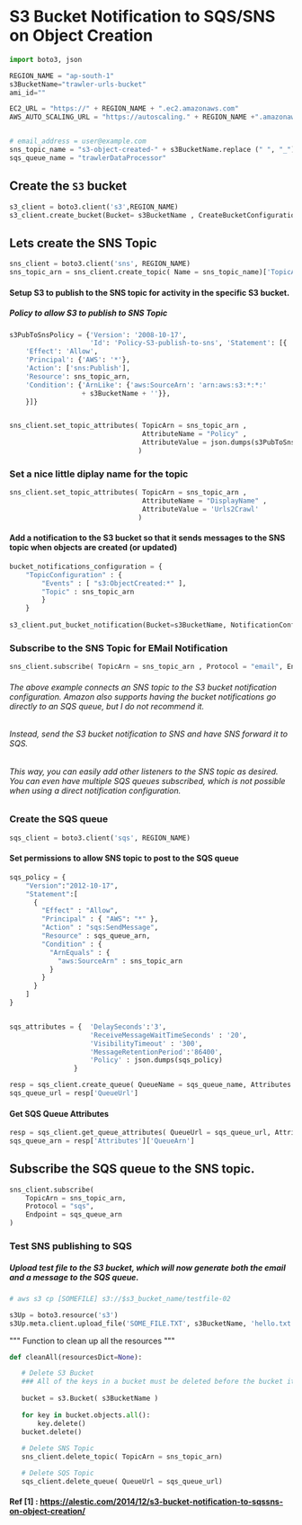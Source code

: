 # S3 Bucket Notification to SQS/SNS on Object Creation

```py
import boto3, json

REGION_NAME = "ap-south-1"
s3BucketName="trawler-urls-bucket"
ami_id=""

EC2_URL = "https://" + REGION_NAME + ".ec2.amazonaws.com"
AWS_AUTO_SCALING_URL = "https://autoscaling." + REGION_NAME +".amazonaws.com"


# email_address = user@example.com
sns_topic_name = "s3-object-created-" + s3BucketName.replace (" ", "_")
sqs_queue_name = "trawlerDataProcessor"
```

## Create the `S3` bucket
```py
s3_client = boto3.client('s3',REGION_NAME)
s3_client.create_bucket(Bucket= s3BucketName , CreateBucketConfiguration = { 'LocationConstraint': REGION_NAME })
```

## Lets create the SNS Topic
```py
sns_client = boto3.client('sns', REGION_NAME)
sns_topic_arn = sns_client.create_topic( Name = sns_topic_name)['TopicArn']
```


#### Setup S3 to publish to the SNS topic for activity in the specific S3 bucket.

##### Policy to allow S3 to publish to SNS Topic
```py
s3PubToSnsPolicy = {'Version': '2008-10-17',
                    'Id': 'Policy-S3-publish-to-sns', 'Statement': [{
    'Effect': 'Allow',
    'Principal': {'AWS': '*'},
    'Action': ['sns:Publish'],
    'Resource': sns_topic_arn,
    'Condition': {'ArnLike': {'aws:SourceArn': 'arn:aws:s3:*:*:'
                  + s3BucketName + ''}},
    }]}


sns_client.set_topic_attributes( TopicArn = sns_topic_arn , 
                                 AttributeName = "Policy" , 
                                 AttributeValue = json.dumps(s3PubToSnsPolicy)
                                )
```

### Set a nice little diplay name for the topic
```py
sns_client.set_topic_attributes( TopicArn = sns_topic_arn , 
                                 AttributeName = "DisplayName" , 
                                 AttributeValue = 'Urls2Crawl' 
                                )
```

#### Add a notification to the S3 bucket so that it sends messages to the SNS topic when objects are created (or updated)
```py
bucket_notifications_configuration = { 
    "TopicConfiguration" : { 
        "Events" : [ "s3:ObjectCreated:*" ], 
        "Topic" : sns_topic_arn 
        }
    }
    
s3_client.put_bucket_notification(Bucket=s3BucketName, NotificationConfiguration=bucket_notifications_configuration)
```
### Subscribe to the SNS Topic for EMail Notification
```py
sns_client.subscribe( TopicArn = sns_topic_arn , Protocol = "email", Endpoint="SOMEUSER@gmail.com" )
```


###### The above example connects an SNS topic to the S3 bucket notification configuration. Amazon also supports having the bucket notifications go directly to an SQS queue, but I do not recommend it.

######  Instead, send the S3 bucket notification to SNS and have SNS forward it to SQS.

###### This way, you can easily add other listeners to the SNS topic as desired. You can even have multiple SQS queues subscribed, which is not possible when using a direct notification configuration.

### Create the SQS queue 
```py
sqs_client = boto3.client('sqs', REGION_NAME)
```

#### Set permissions to allow SNS topic to post to the SQS queue
```py
sqs_policy = {
    "Version":"2012-10-17",
    "Statement":[
      {
        "Effect" : "Allow",
        "Principal" : { "AWS": "*" },
        "Action" : "sqs:SendMessage",
        "Resource" : sqs_queue_arn,
        "Condition" : {
          "ArnEquals" : {
            "aws:SourceArn" : sns_topic_arn
          }
        }
      }
    ]
}


sqs_attributes = {  'DelaySeconds':'3',
                    'ReceiveMessageWaitTimeSeconds' : '20',
                    'VisibilityTimeout' : '300',
                    'MessageRetentionPeriod':'86400',
                    'Policy' : json.dumps(sqs_policy)
                }

resp = sqs_client.create_queue( QueueName = sqs_queue_name, Attributes = sqs_attributes )
sqs_queue_url = resp['QueueUrl']
```

#### Get SQS Queue Attributes
```py
resp = sqs_client.get_queue_attributes( QueueUrl = sqs_queue_url, AttributeNames=[ 'QueueArn' ] )
sqs_queue_arn = resp['Attributes']['QueueArn']
```

## Subscribe the SQS queue to the SNS topic.
```py
sns_client.subscribe(
    TopicArn = sns_topic_arn,
    Protocol = "sqs",
    Endpoint = sqs_queue_arn
)
```

### Test SNS publishing to SQS
##### Upload test file to the S3 bucket, which will now generate both the email and a message to the SQS queue.
```py
# aws s3 cp [SOMEFILE] s3://$s3_bucket_name/testfile-02

s3Up = boto3.resource('s3')
s3Up.meta.client.upload_file('SOME_FILE.TXT', s3BucketName, 'hello.txt')
```

  """
  Function to clean up all the resources
  """
 ```py
 def cleanAll(resourcesDict=None):

    # Delete S3 Bucket    
    ### All of the keys in a bucket must be deleted before the bucket itself can be deleted:
    
    bucket = s3.Bucket( s3BucketName )
    
    for key in bucket.objects.all():
        key.delete()
    bucket.delete()
    
    # Delete SNS Topic
    sns_client.delete_topic( TopicArn = sns_topic_arn)

    # Delete SQS Topic
    sqs_client.delete_queue( QueueUrl = sqs_queue_url)
```
#### Ref [1] : https://alestic.com/2014/12/s3-bucket-notification-to-sqssns-on-object-creation/